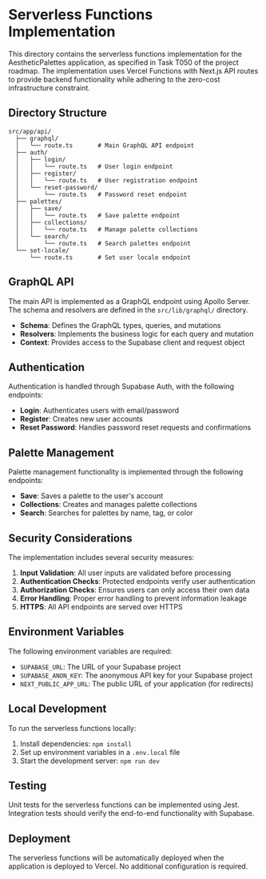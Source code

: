 # Serverless Functions Implementation

This directory contains the serverless functions implementation for the AestheticPalettes application, as specified in Task T050 of the project roadmap. The implementation uses Vercel Functions with Next.js API routes to provide backend functionality while adhering to the zero-cost infrastructure constraint.

## Directory Structure

```
src/app/api/
  ├── graphql/
  │   └── route.ts       # Main GraphQL API endpoint
  ├── auth/
  │   ├── login/
  │   │   └── route.ts   # User login endpoint
  │   ├── register/
  │   │   └── route.ts   # User registration endpoint
  │   └── reset-password/
  │       └── route.ts   # Password reset endpoint
  ├── palettes/
  │   ├── save/
  │   │   └── route.ts   # Save palette endpoint
  │   ├── collections/
  │   │   └── route.ts   # Manage palette collections
  │   └── search/
  │       └── route.ts   # Search palettes endpoint
  └── set-locale/
      └── route.ts       # Set user locale endpoint
```

## GraphQL API

The main API is implemented as a GraphQL endpoint using Apollo Server. The schema and resolvers are defined in the `src/lib/graphql/` directory.

- **Schema**: Defines the GraphQL types, queries, and mutations
- **Resolvers**: Implements the business logic for each query and mutation
- **Context**: Provides access to the Supabase client and request object

## Authentication

Authentication is handled through Supabase Auth, with the following endpoints:

- **Login**: Authenticates users with email/password
- **Register**: Creates new user accounts
- **Reset Password**: Handles password reset requests and confirmations

## Palette Management

Palette management functionality is implemented through the following endpoints:

- **Save**: Saves a palette to the user's account
- **Collections**: Creates and manages palette collections
- **Search**: Searches for palettes by name, tag, or color

## Security Considerations

The implementation includes several security measures:

1. **Input Validation**: All user inputs are validated before processing
2. **Authentication Checks**: Protected endpoints verify user authentication
3. **Authorization Checks**: Ensures users can only access their own data
4. **Error Handling**: Proper error handling to prevent information leakage
5. **HTTPS**: All API endpoints are served over HTTPS

## Environment Variables

The following environment variables are required:

- `SUPABASE_URL`: The URL of your Supabase project
- `SUPABASE_ANON_KEY`: The anonymous API key for your Supabase project
- `NEXT_PUBLIC_APP_URL`: The public URL of your application (for redirects)

## Local Development

To run the serverless functions locally:

1. Install dependencies: `npm install`
2. Set up environment variables in a `.env.local` file
3. Start the development server: `npm run dev`

## Testing

Unit tests for the serverless functions can be implemented using Jest. Integration tests should verify the end-to-end functionality with Supabase.

## Deployment

The serverless functions will be automatically deployed when the application is deployed to Vercel. No additional configuration is required.

